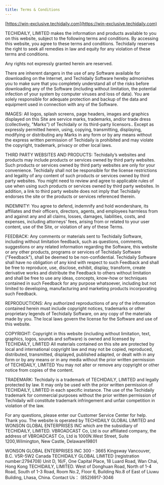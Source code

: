 ```yaml
---
title: Terms & Conditions
---
```


[https://win-exclusive.techidaily.com](https://win-exclusive.techidaily.com)

TECHIDAILY, LIMITED makes the information and products available to you on this website, subject to the following terms and conditions. By accessing this website, you agree to these terms and conditions. Techidaily reserves the right to seek all remedies in law and equity for any violation of these terms and conditions.

Any rights not expressly granted herein are reserved.

There are inherent dangers in the use of any Software available for downloading on the Internet, and Techidaily Software hereby admonishes you to make sure that you completely understand all of the risks before downloading any of the Software (including without limitation, the potential infection of your system by computer viruses and loss of data). You are solely responsible for adequate protection and backup of the data and equipment used in connection with any of the Software.

IMAGES: All logos, splash screens, page headers, images and graphics displayed on this Site are service marks, trademarks, and/or trade dress (collectively, "Marks") of Techidaily or its third-party licensors.. Except as expressly permitted herein, using, copying, transmitting, displaying, modifying or distributing any Marks in any form or by any means without the express written permission of Techidaily is prohibited and may violate the copyright, trademark, privacy or other local laws.

THIRD PARTY WEBSITES AND PRODUCTS: Techidaily’s websites and products may include products or services owned by third party websites. Such products or services owned by third party websites are only for your convenience. Techidaily shall not be responsible for the license restrictions and legality of any content of such products or services owned by third party websites. You might need to review and agree to applicable rules of use when using such products or services owned by third party websites. In addition, a link to third party website does not imply that Techidaily endorses the site or the products or services referenced therein.

INDEMNITY: You agree to defend, indemnify and hold wondershare, its affiliates and their officers, directors, agents, and employees harmless from and against any and all claims, losses, damages, liabilities, costs, and expenses, including attorneys' fees, arising from or related to your user content, use of the Site, or violation of any of these Terms.

FEEDBACK: Any comments or materials sent to Techidaily Software, including without limitation feedback, such as questions, comments, suggestions or any related information regarding the Software, this website or any other products, programs or services of Techidaily Software ("Feedback"), shall be deemed to be non-confidential. Techidaily Software shall have no obligation of any kind with respect to such Feedback and shall be free to reproduce, use, disclose, exhibit, display, transform, create derivative works and distribute the Feedback to others without limitation and shall be free to use any ideas, concepts, know-how or techniques contained in such Feedback for any purpose whatsoever, including but not limited to developing, manufacturing and marketing products incorporating such Feedback.

REPRODUCTIONS: Any authorized reproductions of any of the information contained herein must include copyright notices, trademarks or other proprietary legends of Techidaily Software, on any copy of the materials made by you. The local laws govern the license for the Software and use of this website.

COPYRIGHT: Copyright in this website (including without limitation, text, graphics, logos, sounds and software) is owned and licensed by TECHIDAILY, LIMITED All materials contained on this site are protected by local and international copyright law and may not be copied, reproduced, distributed, transmitted, displayed, published adapted, or dealt with in any form or by any means or in any media without the prior written permission of TECHIDAILY, LIMITED You may not alter or remove any copyright or other notice from copies of the content.

TRADEMARK: Techidaily is a trademark of TECHIDAILY, LIMITED and legally protected by law. It may only be used with the prior written permission of TECHIDAILY, LIMITED in each specific instance. The use of the Techidaily trademark for commercial purposes without the prior written permission of Techidaily will constitute trademark infringement and unfair competition in violation of the law.

For any questions, please enter our Customer Service Center for help. Thank you.
The website is operated by TECHIDAILY GLOBAL LIMITED and WONSON GLOBAL ENTERPRISES INC which are the subsidiary of TECHIDAILY, LIMITED.
VBROADCAST Co, Ltd is our affiliated company, the address of VBROADCAST Co, Ltd is 1000N.West Street, Suite 1200,Wilmington, New Castle, Delaware19801

WONSON GLOBAL ENTERPRISES INC
300 - 3665 Kingsway Vancouver, B.C. V5R-5W2 Canada
TECHIDAILY GLOBAL LIMITED (registration number:2794708)
Unit D, 16/F, One Capital Place, 18 Luard Road, Wan Chai, Hong Kong
TECHIDAILY, LIMITED.
West of Donghuan Road, North of 1-4 Road, South of 1-3 Road, Room No.2, Floor 6, Building No.8 of East of Liuwu Building, Lhasa, China.
Contact Us：
(852)6917-3046 